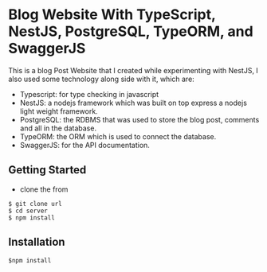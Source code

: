 # Blog Website With TypeScript, NestJS, PostgreSQL, TypeORM, and SwaggerJS

This is a blog Post Website that I created while experimenting with NestJS, I also used some technology along side with it, which are:

- Typescript: for type checking in javascript
- NestJS: a nodejs framework which was built on top express a nodejs light weight framework.
- PostgreSQL: the RDBMS that was used to store the blog post, comments and all in the database.
- TypeORM: the ORM which is used to connect the database.
- SwaggerJS: for the API documentation.

## Getting Started

- clone the from

```
$ git clone url
$ cd server
$ npm install
```

## Installation

    $npm install

```

```
